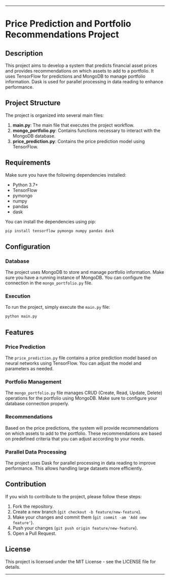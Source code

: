 

---

# Price Prediction and Portfolio Recommendations Project

## Description

This project aims to develop a system that predicts financial asset prices and provides recommendations on which assets to add to a portfolio. It uses TensorFlow for predictions and MongoDB to manage portfolio information. Dask is used for parallel processing in data reading to enhance performance.

## Project Structure

The project is organized into several main files:

1. **main.py**: The main file that executes the project workflow.
2. **mongo_portfolio.py**: Contains functions necessary to interact with the MongoDB database.
3. **price_prediction.py**: Contains the price prediction model using TensorFlow.

## Requirements

Make sure you have the following dependencies installed:

- Python 3.7+
- TensorFlow
- pymongo
- numpy
- pandas
- dask

You can install the dependencies using pip:

```bash
pip install tensorflow pymongo numpy pandas dask
```

## Configuration

### Database

The project uses MongoDB to store and manage portfolio information. Make sure you have a running instance of MongoDB. You can configure the connection in the `mongo_portfolio.py` file.

### Execution

To run the project, simply execute the `main.py` file:

```bash
python main.py
```

## Features

### Price Prediction

The `price_prediction.py` file contains a price prediction model based on neural networks using TensorFlow. You can adjust the model and parameters as needed.

### Portfolio Management

The `mongo_portfolio.py` file manages CRUD (Create, Read, Update, Delete) operations for the portfolio using MongoDB. Make sure to configure your database connection properly.

### Recommendations

Based on the price predictions, the system will provide recommendations on which assets to add to the portfolio. These recommendations are based on predefined criteria that you can adjust according to your needs.

### Parallel Data Processing

The project uses Dask for parallel processing in data reading to improve performance. This allows handling large datasets more efficiently.

## Contribution

If you wish to contribute to the project, please follow these steps:

1. Fork the repository.
2. Create a new branch (`git checkout -b feature/new-feature`).
3. Make your changes and commit them (`git commit -am 'Add new feature'`).
4. Push your changes (`git push origin feature/new-feature`).
5. Open a Pull Request.

## License

This project is licensed under the MIT License - see the LICENSE file for details.

---

